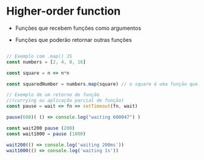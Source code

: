 # Higher-order function

- Funções que recebem funções como argumentos

- Funções que poderão retornar outras funções
```js

// Exemplo com .map() JS 
const numbers = [2, 4, 8, 16]

const square = n => n*n

const squaredNumber = numbers.map(square) // o square é uma função que foi declarada em cima, e está sendo passada aqui como argumento pra outra função

// Exemplo de um retorno de função 
//(currying ou aplicação parcial de função) 
const pause = wait => fn => setTimeout(fn, wait)

pause(600)( () => console.log("waiting 600047") )

const wait200 pause (200)
const wait1000 = pause (1000)

wait200(() => console.log('waiting 200ms'))
wait1000(() => console.log('waiting 1s'))

```